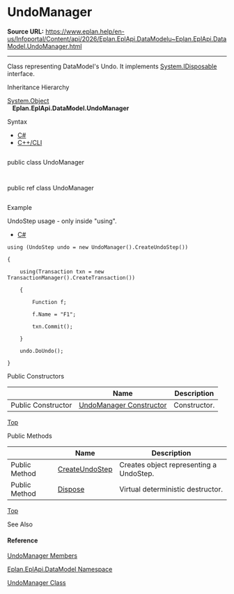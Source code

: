 # UndoManager

**Source URL:** https://www.eplan.help/en-us/Infoportal/Content/api/2026/Eplan.EplApi.DataModelu~Eplan.EplApi.DataModel.UndoManager.html

---

Class representing DataModel's Undo. It implements [System.IDisposable](#) interface.

Inheritance Hierarchy

[System.Object](#)  
   **Eplan.EplApi.DataModel.UndoManager**

Syntax

- [C#](#i-syntax-CS)
- [C++/CLI](#i-syntax-CPP2005)

```
```
public class UndoManager
```
```

```
```
public ref class UndoManager
```
```

Example

UndoStep usage - only inside "using".

- [C#](#i-tab-content-8ba104c9-5ba2-460c-9779-cb18609a07cf)

```
using (UndoStep undo = new UndoManager().CreateUndoStep())
{
	using(Transaction txn = new TransactionManager().CreateTransaction())
	{
		Function f;
		f.Name = "F1";
		txn.Commit();
	}
    undo.DoUndo();
}
```

Public Constructors

|  | Name | Description |
| --- | --- | --- |
| Public Constructor | [UndoManager Constructor](Eplan.EplApi.DataModelu~Eplan.EplApi.DataModel.UndoManager~_ctor.html) | Constructor. |

[Top](#top)




Public Methods

|  | Name | Description |
| --- | --- | --- |
| Public Method | [CreateUndoStep](Eplan.EplApi.DataModelu~Eplan.EplApi.DataModel.UndoManager~CreateUndoStep.html) | Creates object representing a UndoStep. |
| Public Method | [Dispose](Eplan.EplApi.DataModelu~Eplan.EplApi.DataModel.UndoManager~Dispose().html) | Virtual deterministic destructor. |

[Top](#top)




See Also

#### Reference

[UndoManager Members](Eplan.EplApi.DataModelu~Eplan.EplApi.DataModel.UndoManager_members.html)
  
[Eplan.EplApi.DataModel Namespace](Eplan.EplApi.DataModelu~Eplan.EplApi.DataModel_namespace.html)
  
[UndoManager Class](Eplan.EplApi.DataModelu~Eplan.EplApi.DataModel.UndoManager.html)